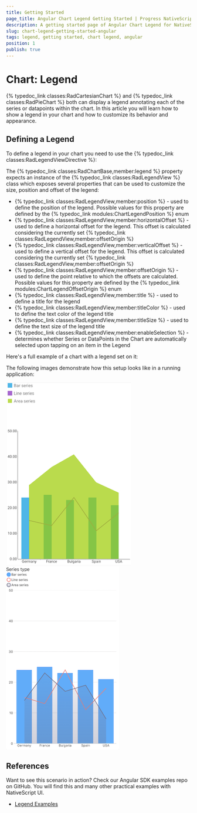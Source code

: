 ```yaml
---
title: Getting Started
page_title: Angular Chart Legend Getting Started | Progress NativeScript UI Documentation
description: A getting started page of Angular Chart Legend for NativeScript. This article explains how to utilize the Legend functionality of the Chart component for NativeScript Angular.
slug: chart-legend-getting-started-angular
tags: legend, getting started, chart legend, angular
position: 1
publish: true
---
```


# Chart: Legend
{% typedoc_link classes:RadCartesianChart %} and {% typedoc_link classes:RadPieChart %} both can display a legend annotating each of the series or datapoints within the chart. In this article you will learn how to show a legend in your chart and how to customize its behavior and appearance.

## Defining a Legend
To define a legend in your chart you need to use the {% typedoc_link classes:RadLegendViewDirective %}:

<snippet id='chart-legend-angular-definition'/>

The {% typedoc_link classes:RadChartBase,member:legend %} property expects an instance of the {% typedoc_link classes:RadLegendView %} class which exposes several properties that can be used to customize the size, position and offset of the legend:

- {% typedoc_link classes:RadLegendView,member:position %} - used to define the position of the legend. Possible values for this property are defined by the {% typedoc_link modules:ChartLegendPosition %} enum
- {% typedoc_link classes:RadLegendView,member:horizontalOffset %} - used to define a horizontal offset for the legend. This offset is calculated considering the currently set {% typedoc_link classes:RadLegendView,member:offsetOrigin %}
- {% typedoc_link classes:RadLegendView,member:verticalOffset %} - used to define a vertical offset for the legend. This offset is calculated considering the currently set {% typedoc_link classes:RadLegendView,member:offsetOrigin %}
- {% typedoc_link classes:RadLegendView,member:offsetOrigin %} - used to define the point relative to which the offsets are calculated. Possible values for this property are defined by the {% typedoc_link modules:ChartLegendOffsetOrigin %} enum
- {% typedoc_link classes:RadLegendView,member:title %} - used to define a title for the legend
- {% typedoc_link classes:RadLegendView,member:titleColor %} - used to define the text color of the legend title
- {% typedoc_link classes:RadLegendView,member:titleSize %} - used to define the text size of the legend title
- {% typedoc_link classes:RadLegendView,member:enableSelection %} - determines whether Series or DataPoints in the Chart are automatically selected upon tapping on an item in the Legend

Here's a full example of a chart with a legend set on it:

<snippet id='legend-example-angular'/>

The following images demonstrate how this setup looks like in a running application:

![Chart Legend: Android](../../../img/ns_ui/chart-legend-android.png "Chart Legend: Android") ![Chart Legend: iOS](../../../img/ns_ui/chart-legend-ios.png "Chart Legend: iOS")

## References
Want to see this scenario in action?
Check our Angular SDK examples repo on GitHub. You will find this and many other practical examples with NativeScript UI.

* [Legend Examples](https://github.com/telerik/nativescript-ui-samples-angular/tree/master/chart/app/examples/legend)
